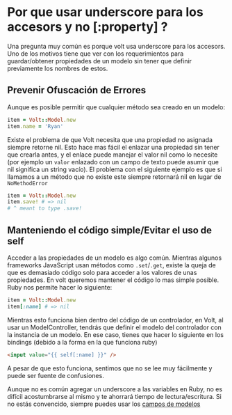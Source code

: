 # Por que usar underscore para los accesors y no [:property] ?

Una pregunta muy común es porque volt usa underscore para los accesors. Uno de los motivos tiene que ver con los requerimientos para guardar/obtener propiedades de un modelo sin tener que definir previamente los nombres de estos.

## Prevenir Ofuscación de Errores

Aunque es posible permitir que cualquier método sea creado en un modelo:

```ruby
item = Volt::Model.new
item.name = 'Ryan'
```

Existe el problema de que Volt necesita que una propiedad no asignada siempre retorne nil. Esto hace mas fácil el enlazar una propiedad sin tener que crearla antes, y el enlace puede manejar el valor nil como lo necesite (por ejemplo un ```valor``` enlazado con un campo de texto puede asumir que nil significa un string vacío). El problema con el siguiente ejemplo es que si llamamos a un método que no existe este siempre retornará nil en lugar de ```NoMethodError```

```ruby
item = Volt::Model.new
item.save! # => nil
# ^ meant to type .save!
```

## Manteniendo el código simple/Evitar el uso de self

Acceder a las propiedades de un modelo es algo común. Mientras algunos frameworks JavaScript usan métodos como ```.set```/```.get```, existe la queja de que es demasiado código solo para acceder a los valores de unas propiedades. En volt queremos mantener el código lo mas simple posible. Ruby nos permite hacer lo siguiente:

```ruby
item = Volt::Model.new
item[:name] # => nil
```

Mientras esto funciona bien dentro del código de un controlador, en Volt, al usar un ModelController, tendrás que definir el modelo del controlador con la instancia de un modelo. En ese caso, tienes que hacer lo siguiente en los bindings (debido a la forma en la que funciona ruby)

```html
<input value="{{ self[:name] }}" />
```

A pesar de que esto funciona, sentimos que no se lee muy fácilmente y puede ser fuente de confusiones.

Aunque no es común agregar un underscore a las variables en Ruby, no es difícil acostumbrarse al mismo y te ahorrará tiempo de lectura/escritura. Si no estás convencido, siempre puedes usar los [campos de modelos](/docs/models.md)
